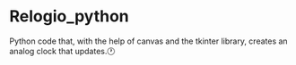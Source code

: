 # Relogio_python
Python code that, with the help of canvas and the tkinter library, creates an analog clock that updates.🕐
